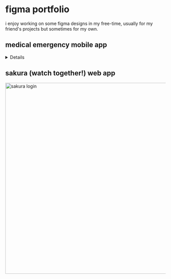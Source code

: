 # figma portfolio

i enjoy working on some figma designs in my free-time, usually for my friend's projects but sometimes for my own.


## medical emergency mobile app
<details>
<img src="https://github.com/subrami/figma-portfolio/blob/main/medical.png?raw=true" alt="medical 1" width="200"/>.  <img src="https://github.com/subrami/figma-portfolio/blob/main/medical%20(1).png" alt="medical 2" width="400"/>

</details>

## sakura (watch together!) web app
<img src="https://github.com/subrami/figma-portfolio/blob/main/Sakura%20Prototype%20-%20Login.png" alt="sakura login" width="600"/>
